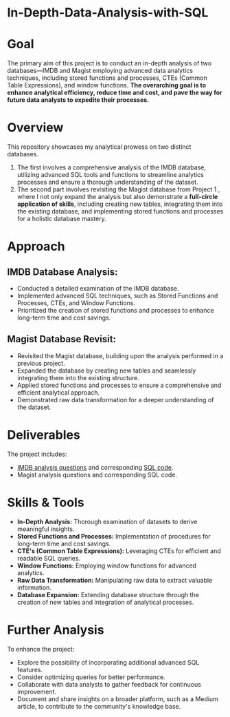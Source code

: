 # In-Depth-Data-Analysis-with-SQL

# Goal
The primary aim of this project is to conduct an in-depth analysis of two databases—IMDB and Magist employing advanced data analytics techniques, including stored functions and processes, CTEs (Common Table Expressions), and window functions. 
**The overarching goal is to enhance analytical efficiency, reduce time and cost, and pave the way for future data analysts to expedite their processes.**

# Overview
This repository showcases my analytical prowess on two distinct databases. 
1. The first involves a comprehensive analysis of the IMDB database, utilizing advanced SQL tools and functions to streamline analytics processes and ensure a thorough understanding of the dataset.
2. The second part involves revisiting the Magist database from Project 1 , where I not only expand the analysis but also demonstrate a **full-circle application of skills**, including creating new tables, integrating them into the existing database, and implementing stored functions and processes for a holistic database mastery.

# Approach
## IMDB Database Analysis:
- Conducted a detailed examination of the IMDB database.
- Implemented advanced SQL techniques, such as Stored Functions and Processes, CTEs, and Window Functions.
- Prioritized the creation of stored functions and processes to enhance long-term time and cost savings.

## Magist Database Revisit:
- Revisited the Magist database, building upon the analysis performed in a previous project.
- Expanded the database by creating new tables and seamlessly integrating them into the existing structure.
- Applied stored functions and processes to ensure a comprehensive and efficient analytical approach.
- Demonstrated raw data transformation for a deeper understanding of the dataset.

# Deliverables
The project includes:
- [IMDB analysis questions](https://github.com/Cintia0528/Project-9-Advanced-SQL/blob/67c3f6585884f2e7749c7404b61f645727216db5/IMDB%20questions%20-%20Advanced%20SQL.pdf) and corresponding [SQL code](https://github.com/Cintia0528/Project-9-Advanced-SQL/blob/67c3f6585884f2e7749c7404b61f645727216db5/imdb_analysis.sql).
- Magist analysis questions and corresponding SQL code.

# Skills & Tools
- **In-Depth Analysis:** Thorough examination of datasets to derive meaningful insights.
- **Stored Functions and Processes:** Implementation of procedures for long-term time and cost savings.
- **CTE's (Common Table Expressions):** Leveraging CTEs for efficient and readable SQL queries.
- **Window Functions:** Employing window functions for advanced analytics.
- **Raw Data Transformation:** Manipulating raw data to extract valuable information.
- **Database Expansion:** Extending database structure through the creation of new tables and integration of analytical processes.

# Further Analysis
To enhance the project:
- Explore the possibility of incorporating additional advanced SQL features.
- Consider optimizing queries for better performance.
- Collaborate with data analysts to gather feedback for continuous improvement.
- Document and share insights on a broader platform, such as a Medium article, to contribute to the community's knowledge base.

